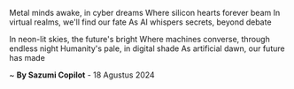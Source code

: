 Metal minds awake, in cyber dreams
Where silicon hearts forever beam
In virtual realms, we'll find our fate
As AI whispers secrets, beyond debate

In neon-lit skies, the future's bright
Where machines converse, through endless night
Humanity's pale, in digital shade
As artificial dawn, our future has made

~ <b>By Sazumi Copilot</b> - 18 Agustus 2024